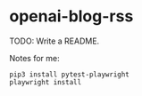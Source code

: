 # openai-blog-rss

TODO: Write a README.

Notes for me:

```
pip3 install pytest-playwright
playwright install
```

